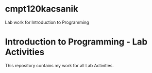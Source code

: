 # cmpt120kacsanik
Lab work for Introduction to Programming

Introduction to Programming - Lab Activities
============================================
This repository contains my work for all Lab Activities.
